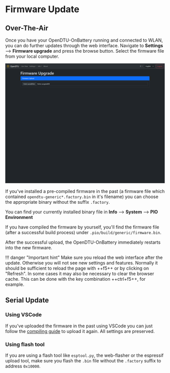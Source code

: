 # Firmware Update

## Over-The-Air

Once you have your OpenDTU-OnBattery running and connected to WLAN, you can do further updates through the web interface. Navigate to **Settings** --> **Firmware upgrade** and press the browse button. Select the firmware file from your local computer.

![Firmware Upgrade](../assets/images/screenshots/settings_firmwareupgrade.png)

If you've installed a pre-compiled firmware in the past (a firmware file which contained `opendtu-generic*.factory.bin` in it's filename) you can choose the appropriate binary without the suffix `.factory`.

You can find your currently installed binary file in **Info** --> **System** --> **PIO Environment**

If you have compiled the firmware by yourself, you'll find the firmware file (after a successful build process) under `.pio/build/generic/firmware.bin`.

After the successful upload, the OpenDTU-OnBattery immediately restarts into the new firmware.

!!! danger "Important hint"
    Make sure you reload the web interface after the update. Otherwise you will not see new settings and features. Normally it should be sufficient to reload the page with ++f5++ or by clicking on "Refresh". In some cases it may also be necessary to clear the browser cache. This can be done with the key combination ++ctrl+f5++, for example.

## Serial Update

### Using VSCode

If you've uploaded the firmware in the past using VSCode you can just follow the [compiling guide](compile_vscode.md) to upload it again. All settings are preserved.

### Using flash tool

If you are using a flash tool like `esptool.py`, the web-flasher or the espressif upload tool, make sure you flash the `.bin` file without the `.factory` suffix to address `0x10000`.
